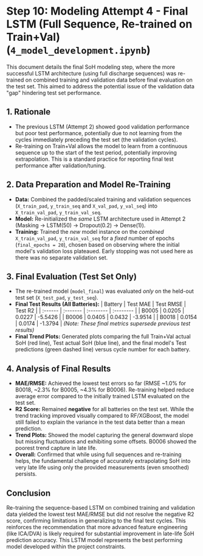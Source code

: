 # Step 10: Modeling Attempt 4 - Final LSTM (Full Sequence, Re-trained on Train+Val) (`4_model_development.ipynb`)

This document details the final SoH modeling step, where the more successful LSTM architecture (using full discharge sequences) was re-trained on combined training and validation data before final evaluation on the test set. This aimed to address the potential issue of the validation data "gap" hindering test set performance.

## 1. Rationale

*   The previous LSTM (Attempt 2) showed good validation performance but poor test performance, potentially due to not learning from the cycles immediately preceding the test set (the validation cycles).
*   Re-training on Train+Val allows the model to learn from a continuous sequence up to the start of the test period, potentially improving extrapolation. This is a standard practice for reporting final test performance after validation/tuning.

## 2. Data Preparation and Model Re-Training

*   **Data:** Combined the padded/scaled training and validation sequences (`X_train_pad`, `y_train_seq` and `X_val_pad`, `y_val_seq`) into `X_train_val_pad`, `y_train_val_seq`.
*   **Model:** Re-initialized the *same* LSTM architecture used in Attempt 2 (Masking -> LSTM(50) -> Dropout(0.2) -> Dense(1)).
*   **Training:** Trained the *new* model instance on the *combined* `X_train_val_pad`, `y_train_val_seq` for a *fixed* number of epochs (`final_epochs = 20`), chosen based on observing where the initial model's validation loss plateaued. Early stopping was not used here as there was no separate validation set.

## 3. Final Evaluation (Test Set Only)

*   The re-trained model (`model_final`) was evaluated *only* on the held-out test set (`X_test_pad`, `y_test_seq`).
*   **Final Test Results (All Batteries):**
    | Battery | Test MAE | Test RMSE | Test R2   |
    | :------ | :------- | :-------- | :-------- |
    | B0005   | 0.0205   | 0.0227    | -5.5426   |
    | B0006   | 0.0405   | 0.0432    | -3.9514   |
    | B0018   | 0.0154   | 0.0174    | -1.3794   |
    *(Note: These final metrics supersede previous test results)*
*   **Final Trend Plots:** Generated plots comparing the full Train+Val actual SoH (red line), Test actual SoH (blue line), and the final model's Test predictions (green dashed line) versus cycle number for each battery.

## 4. Analysis of Final Results

*   **MAE/RMSE:** Achieved the lowest test errors so far (RMSE ~1.0% for B0018, ~2.3% for B0005, ~4.3% for B0006). Re-training helped reduce average error compared to the initially trained LSTM evaluated on the test set.
*   **R2 Score:** Remained **negative** for all batteries on the test set. While the trend tracking improved visually compared to RF/XGBoost, the model still failed to explain the variance in the test data better than a mean prediction.
*   **Trend Plots:** Showed the model capturing the general downward slope but missing fluctuations and exhibiting some offsets. B0006 showed the poorest trend capture in late life.
*   **Overall:** Confirmed that while using full sequences and re-training helps, the fundamental challenge of accurately extrapolating SoH into very late life using only the provided measurements (even smoothed) persists.

## Conclusion

Re-training the sequence-based LSTM on combined training and validation data yielded the lowest test MAE/RMSE but did not resolve the negative R2 score, confirming limitations in generalizing to the final test cycles. This reinforces the recommendation that more advanced feature engineering (like ICA/DVA) is likely required for substantial improvement in late-life SoH prediction accuracy. This LSTM model represents the best performing model developed within the project constraints.